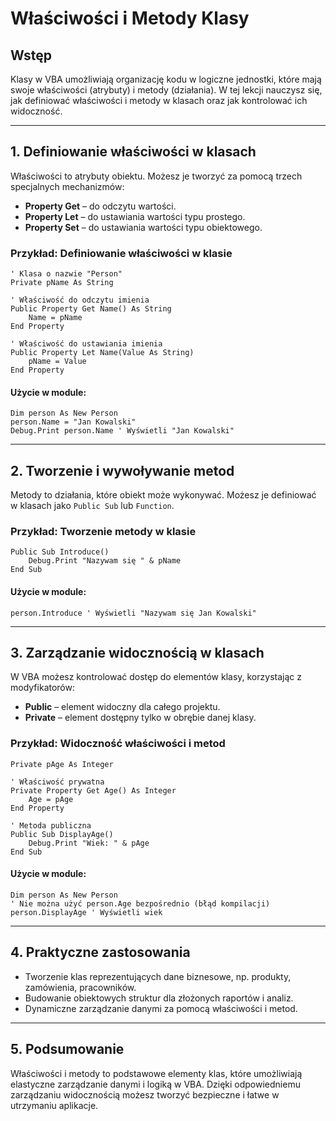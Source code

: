 # Właściwości i Metody Klasy

## Wstęp

Klasy w VBA umożliwiają organizację kodu w logiczne jednostki, które mają swoje właściwości (atrybuty) i metody (działania). W tej lekcji nauczysz się, jak definiować właściwości i metody w klasach oraz jak kontrolować ich widoczność.

---

## 1. **Definiowanie właściwości w klasach**

Właściwości to atrybuty obiektu. Możesz je tworzyć za pomocą trzech specjalnych mechanizmów:

- **Property Get** – do odczytu wartości.
- **Property Let** – do ustawiania wartości typu prostego.
- **Property Set** – do ustawiania wartości typu obiektowego.

### Przykład: Definiowanie właściwości w klasie

```vba
' Klasa o nazwie "Person"
Private pName As String

' Właściwość do odczytu imienia
Public Property Get Name() As String
    Name = pName
End Property

' Właściwość do ustawiania imienia
Public Property Let Name(Value As String)
    pName = Value
End Property
```

#### Użycie w module:

```vba
Dim person As New Person
person.Name = "Jan Kowalski"
Debug.Print person.Name ' Wyświetli "Jan Kowalski"
```

---

## 2. **Tworzenie i wywoływanie metod**

Metody to działania, które obiekt może wykonywać. Możesz je definiować w klasach jako `Public Sub` lub `Function`.

### Przykład: Tworzenie metody w klasie

```vba
Public Sub Introduce()
    Debug.Print "Nazywam się " & pName
End Sub
```

#### Użycie w module:

```vba
person.Introduce ' Wyświetli "Nazywam się Jan Kowalski"
```

---

## 3. **Zarządzanie widocznością w klasach**

W VBA możesz kontrolować dostęp do elementów klasy, korzystając z modyfikatorów:

- **Public** – element widoczny dla całego projektu.
- **Private** – element dostępny tylko w obrębie danej klasy.

### Przykład: Widoczność właściwości i metod

```vba
Private pAge As Integer

' Właściwość prywatna
Private Property Get Age() As Integer
    Age = pAge
End Property

' Metoda publiczna
Public Sub DisplayAge()
    Debug.Print "Wiek: " & pAge
End Sub
```

#### Użycie w module:

```vba
Dim person As New Person
' Nie można użyć person.Age bezpośrednio (błąd kompilacji)
person.DisplayAge ' Wyświetli wiek
```

---

## 4. **Praktyczne zastosowania**

- Tworzenie klas reprezentujących dane biznesowe, np. produkty, zamówienia, pracowników.
- Budowanie obiektowych struktur dla złożonych raportów i analiz.
- Dynamiczne zarządzanie danymi za pomocą właściwości i metod.

---

## 5. **Podsumowanie**

Właściwości i metody to podstawowe elementy klas, które umożliwiają elastyczne zarządzanie danymi i logiką w VBA. Dzięki odpowiedniemu zarządzaniu widocznością możesz tworzyć bezpieczne i łatwe w utrzymaniu aplikacje.

